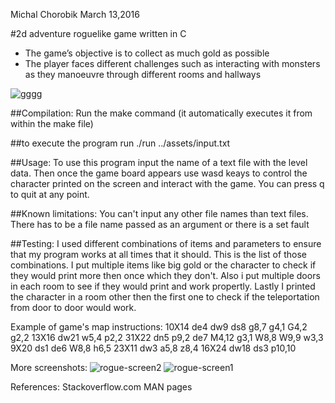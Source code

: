 Michal Chorobik
March 13,2016

#2d adventure roguelike game written in C

- The game’s objective is to collect as much gold as possible
- The player faces different challenges such as interacting with monsters as they manoeuvre through different rooms and hallways

![gggg](https://user-images.githubusercontent.com/24882037/32814735-4766e932-c97e-11e7-9d7c-e64b32e83164.gif)

##Compilation:
Run the make command (it automatically executes it from within the make file)

##to execute the program run
./run ../assets/input.txt

##Usage:
To use this program input the name of a text file with the level data. 
Then once the game board appears use wasd keays to control the character 
printed on the screen and interact with the game. You can press q to quit at any point.

##Known limitations:
You can't input any other file names than text files.
There has to be a file name passed as an argument or there is a set fault

##Testing:
I used different combinations of items and parameters to ensure that my program works 
at all times that it should. This is the list of those combinations. I put multiple items 
like big gold or the character to check if they would print more then once which they don't.
Also i put multiple doors in each room to see if they would print and work propertly. Lastly I
printed the character in a room other then the first one to check if the teleportation from door to door would work.

Example of game's map instructions:
10X14 de4 dw9 ds8 g8,7 g4,1 G4,2 g2,2
13X16 dw21 w5,4 p2,2
31X22 dn5 p9,2 de7 M4,12 g3,1 W8,8 W9,9 w3,3
9X20 ds1 de6 W8,8 h6,5
23X11 dw3 a5,8 z8,4
16X24 dw18 ds3 p10,10

More screenshots:
![rogue-screen2](https://user-images.githubusercontent.com/24882037/32814917-386f826c-c97f-11e7-91cd-817fc5c6afcd.png)
![rogue-screen1](https://user-images.githubusercontent.com/24882037/32814918-387b293c-c97f-11e7-91a4-bbdc489754a9.png)

References:
Stackoverflow.com
MAN pages
